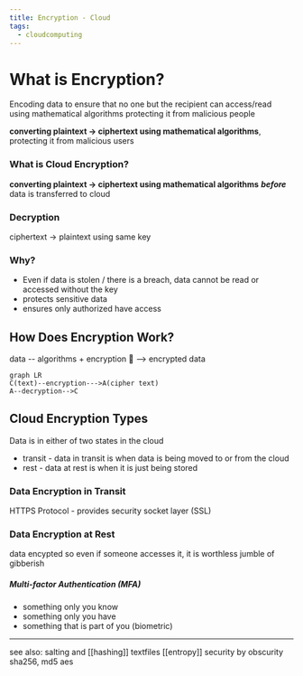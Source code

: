 ```yaml
---
title: Encryption - Cloud
tags:
  - cloudcomputing
---
```

# What is Encryption?
Encoding data to ensure that no one but the recipient can access/read
using mathematical algorithms
protecting it from malicious people

**converting plaintext -> ciphertext using mathematical algorithms**, protecting it from malicious users 
### What is Cloud Encryption?
**converting plaintext -> ciphertext using mathematical algorithms**  ***before*** data is transferred to cloud 
### Decryption
ciphertext -> plaintext
using same key
### Why?
- Even if data is stolen / there is a breach, data cannot be read or accessed without the key 
- protects sensitive data 
- ensures only authorized have access 

## How Does Encryption Work?

data -- algorithms + encryption 🔑 --> encrypted data 
```mermaid
graph LR
C(text)--encryption--->A(cipher text)
A--decryption-->C
```

## Cloud Encryption Types
Data is in either of  two states in the cloud
- transit - data in transit is when data is being moved to or from the cloud  
- rest - data at rest is when it is just being stored 

### Data Encryption in Transit
HTTPS Protocol - provides security socket layer (SSL)
### Data Encryption at Rest
data encypted so even if someone accesses it, it is worthless jumble of gibberish 
##### Multi-factor Authentication (MFA)
- something only you know
- something only you have
- something that is part of you (biometric)

---
see also: salting and [[hashing]] textfiles
[[entropy]]
security by obscurity
sha256, md5
aes
